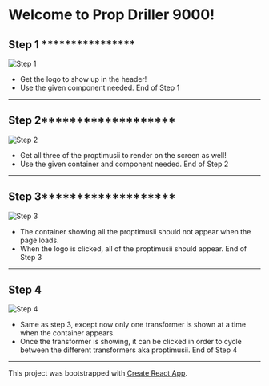 # Welcome to Prop Driller 9000!

## Step 1 ****************
![Step 1](/src/assets/Step_1.png)
* Get the logo to show up in the header!
* Use the given component needed.
End of Step 1
---

## Step 2*******************
![Step 2](/src/assets/Step_2.png)
* Get all three of the proptimusii to render on the screen as well!
* Use the given container and component needed.
End of Step 2
---

## Step 3*******************
![Step 3](/src/assets/Step_3_gif.gif)
* The container showing all the proptimusii should not appear when the page loads.
* When the logo is clicked, all of the proptimusii should appear.
End of Step 3
---

## Step 4
![Step 4](/src/assets/Step_4_gif.gif)
* Same as step 3, except now only one transformer is shown at a time when the container appears.
* Once the transformer is showing, it can be clicked in order to cycle between the different transformers aka proptimusii.
End of Step 4
---

This project was bootstrapped with [Create React App](https://github.com/facebook/create-react-app).
